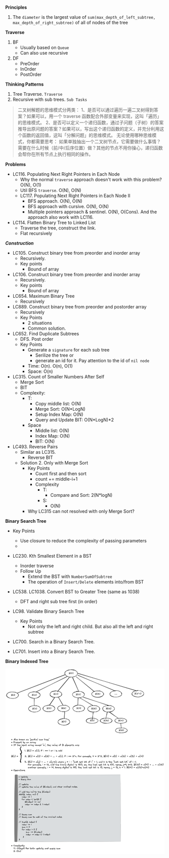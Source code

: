 
**Principles**

1. The `diameter` is the largest value of `sum(max_depth_of_left_subtree, max_depth_of_right_subtree)` of all of nodes of the tree

**Traverse**
1. BF
    * Usually based on `Queue`
    * Can also use recursive
2. DF
    * PreOrder
    * InOrder
    * PostOrder


**Thinking Patterns**
1. Tree Traverse. `Traverse` 
2. Recursive with sub trees. `Sub Tasks`

> 二叉树解题的思维模式分两类：
1、是否可以通过遍历一遍二叉树得到答案？如果可以，用一个 traverse 函数配合外部变量来实现，这叫「遍历」的思维模式。
2、是否可以定义一个递归函数，通过子问题（子树）的答案推导出原问题的答案？如果可以，写出这个递归函数的定义，并充分利用这个函数的返回值，这叫「分解问题」的思维模式。
无论使用哪种思维模式，你都需要思考：
如果单独抽出一个二叉树节点，它需要做什么事情？需要在什么时候（前/中/后序位置）做？其他的节点不用你操心，递归函数会帮你在所有节点上执行相同的操作。


**Problems**
* LC116. Populating Next Right Pointers in Each Node
    * Why the normal `traverse` approach doesn't work with this problem? O(N), O(1)
    * Util BFS `traverse`. O(N), O(N)
    * LC117. Populating Next Right Pointers in Each Node II
        * BFS approach. O(N), O(N)
        * BFS approach with cursive. O(N), O(N)
        * Multiple pointers approach & sentinel. O(N), O(Cons). And the approach also work with LC116.
* LC114. Flatten Binary Tree to Linked List
    * Traverse the tree, construct the link.
    * Flat recursively

***Construction***

* LC105. Construct binary tree from preorder and inorder array
    * Recursively.
    * Key points
      * Bound of array
* LC106. Construct binary tree from preorder and inorder array
    * Recursively.
    * Key points
      * Bound of array
* LC654. Maximum Binary Tree
    * Recursively
* LC889. Construct binary tree from preorder and postorder array  
    * Recursively
    * Key Points
        * 2 situations
        * Common solution.
* LC652. Find Duplicate Subtrees
    * DFS. Post order
    * Key Points
        * Generate a `signature` for each sub tree
            * Serilize the tree or
            * generate an id for it. Pay attention to the id of `nil node`
        * Time: O(n). O(n), O(1)
        * Space: O(n)
* LC315. Count of Smaller Numbers After Self
    * Merge Sort
    * BIT
    * Complexity:
      * T:
        * Copy middle list: O(N)
        * Merge Sort: O(N*LogN) 
        * Setup Index Map: O(N)
        * Query and Update BIT: O(N*LogN)*2
      * Space
        * Middle list: O(N)
        * Index Map: O(N)
        * BIT: O(N)
* LC493. Reverse Pairs
    * Similar as LC315.
      * Reverse BIT
    * Solution 2. Only with Merge Sort
      * Key Points
        * Count first and then sort
        * count += middle-i+1
        * Complexity
          * T: 
            * Compare and Sort: 2(N*logN)
          * S:
            * O(N)
      * Why LC315 can not resolved with only Merge Sort?

**Binary Search Tree**

* Key Points
  * Use closure to reduce the complexity of passing parameters
  *
* LC230. Kth Smallest Element in a BST
    * Inorder traverse
    * Follow Up
      * Extend the BST with `NumberSumOfSubtree`
      * The operation of `Insert/Delete` elements into/from BST

* LC538. LC1038. Convert BST to Greater Tree (same as 1038)
    * DFT and right sub tree first (in order)

* LC98. Validate Binary Search Tree
  * Key Points
    * Not only the left and right child. But also all the left and right subtree
    
* LC700. Search in a Binary Search Tree.
* LC701. Insert into a Binary Search Tree.

**Binary Indexed Tree**

![](../images/tree_bit.png?raw=true)
